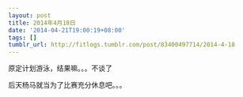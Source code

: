 ```yaml
---
layout: post
title: 2014年4月18日
date: '2014-04-21T19:00:19+08:00'
tags: []
tumblr_url: http://fitlogs.tumblr.com/post/83400497714/2014-4-18
---
```

原定计划游泳，结果嘛。。。不谈了

后天杨马就当为了比赛充分休息吧。。。
